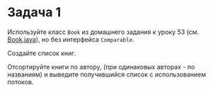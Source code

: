 # Задача 1

Используйте класс `Book` из домашнего задания к уроку 53 (см. [Book.java](https://github.com/ait-tr/cohort27/blob/main/basic_programming/lesson_55/code/tests/src/homework_53/Book.java)), но без интерфейса `Comparable`.

Создайте список книг.

Отсортируйте книги по автору, (при одинаковых авторах - по названиям) и выведите получившийся список с использованием потоков.
